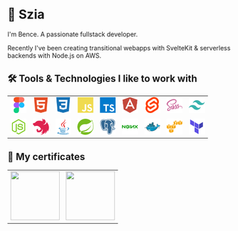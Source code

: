 # 👋 Szia

I'm Bence. A passionate fullstack developer.

Recently I've been creating transitional webapps with SvelteKit & serverless backends with Node.js on AWS.

## 🛠️ Tools & Technologies I like to work with

<table>
    <tr>
        <td>
            <img src="icons/figma-original.svg" width="36" height="36">
        </td>
        <td>
            <img src="icons/html5-plain.svg" width="36" height="36">
        </td>
        <td>
            <img src="icons/css3-plain.svg" width="36" height="36">
        </td>
        <td>
            <img src="icons/javascript-plain.svg" width="36" height="36">
        </td>
        <td>
            <img src="icons/typescript-plain.svg" width="36" height="36">
        </td>
        <td>
            <img src="icons/angularjs-plain.svg" width="36" height="36">
        </td>
        <td>
            <img src="icons/svelte-original.svg" width="36" height="36">
        </td>
        <td>
            <img src="icons/sass-original.svg" width="36" height="36">
        </td>
        <td>
            <img src="icons/tailwindcss-original.svg" width="36" height="36">
        </td>
    </tr>
    <tr>
        <td colspan="100">
        </td>
    </tr>
    <tr>
        <td>
            <img src="icons/nodejs-original.svg" width="36" height="36">
        </td>
        <td>
            <img src="icons/nestjs-plain.svg" width="36" height="36">
        </td>
        <td>
            <img src="icons/java-original.svg" width="36" height="36">
        </td>
        <td>
            <img src="icons/spring-original.svg" width="36" height="36">
        </td>
        <td>
            <img src="icons/postgresql-plain.svg" width="36" height="36">
        </td>
        <td>
            <img src="icons/nginx-original.svg" width="36" height="36">
        </td>
        <td>
            <img src="icons/docker-original.svg" width="36" height="36">
        </td>
        <td>
            <img src="icons/amazonwebservices-original.svg" width="36" height="36">
        </td>
        <td>
            <img src="icons/terraform-original.svg" width="36" height="36">
        </td>
    </tr>
</table>

## 🔖 My certificates

<table>
    <tr>
        <td>
            <img src="https://user-images.githubusercontent.com/62985992/165892583-43894201-39d0-4fa9-8d77-d8004a78d9c7.png" width="110" height="110">
        </td>
        <td>
            <img src="https://user-images.githubusercontent.com/62985992/162381787-451f53f8-7cee-483a-8c2a-23737d39772b.png" width="110" height="110">
        </td>
    </tr>
</table>
